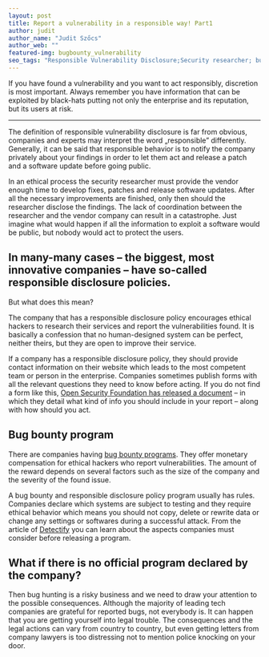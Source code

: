 ```yaml
---
layout: post
title: Report a vulnerability in a responsible way! Part1 
author: judit
author_name: "Judit Szőcs"
author_web: ""
featured-img: bugbounty_vulnerability 
seo_tags: "Responsible Vulnerability Disclosure;Security researcher; bug bounty; responsible disclosure; bug bounty hunting; how to report bugs"
---
```


If you have found a vulnerability and you want to act responsibly,  discretion is most important. Always remember you have information that can be exploited by black-hats putting not only the enterprise and its reputation, but its users at risk. 

<!--excerpt-->

----

The definition of responsible vulnerability disclosure  is far from obvious, companies and experts may interpret the word „responsible” differently. Generally, it can be said that responsible behavior is to notify the company privately about your findings in order to let them act and release a patch and a software update before going public. 

In an ethical process the security researcher must provide the vendor enough time to develop fixes, patches and release software updates. After all the necessary improvements are finished, only then should the researcher disclose the findings. The lack of coordination between the researcher and the vendor company can result in a catastrophe. Just imagine what would happen if all the information to exploit a software would be public, but nobody would act to protect the users. 

## In many-many cases – the biggest, most innovative companies – have so-called responsible disclosure policies. 

But what does this mean? 

The company that has a responsible disclosure policy encourages ethical hackers to research their services and  report the vulnerabilities found. It is basically a confession that no human-designed system can be perfect, neither theirs, but they are open to improve their service.

If a company has a responsible disclosure policy, they should provide contact information on their website which leads to the most competent team or person in the enterprise. Companies sometimes publish forms with all the relevant questions they need to know before acting. If you do not find a form like this, [Open Security Foundation has released a document](https://blog.osvdb.org/2013/01/15/researcher-security-advisory-writing-guidelines/) – in which they detail what kind of info you should include in your report – along with how should you act.

## Bug bounty program

There are companies having [bug bounty programs](https://www.bugcrowd.com/bug-bounty-list/). They offer monetary compensation for ethical hackers who report vulnerabilities. The amount of the reward depends on several factors such as the size of the company and the severity of the found issue. 

A bug bounty and responsible disclosure policy program usually has rules. Companies declare which systems are subject to testing and they require ethical behavior which means you should not copy, delete or rewrite data or change any settings or softwares during a successful attack. From the article of [Detectify](https://blog.detectify.com/2018/02/27/guide-responsible-disclosure/) you can learn about the aspects companies must consider before releasing a program. 

## What if there is no official program declared by the company?

Then bug hunting is a risky business and we need to draw your attention to the possible consequences. Although the majority of leading tech companies are grateful for reported bugs, not everybody is. It can happen that you are getting yourself into legal trouble. The consequences and the legal actions can vary from country to country, but even getting letters from company lawyers is too distressing not to mention police knocking on your door. 

